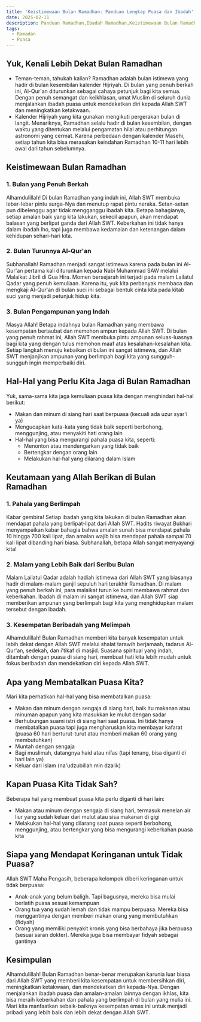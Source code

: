```yaml
---
title: 'Keistimewaan Bulan Ramadhan: Panduan Lengkap Puasa dan Ibadah'
date: 2025-02-11
description: Panduan Ramadhan,Ibadah Ramadhan,Keistimewaan Bulan Ramadhan
tags:
  - Ramadan
  - Puasa
---
```


## Yuk, Kenali Lebih Dekat Bulan Ramadhan

- Teman-teman, tahukah kalian? Ramadhan adalah bulan istimewa yang hadir di bulan kesembilan kalender Hijriyah. Di bulan yang penuh berkah ini, Al-Qur'an diturunkan sebagai cahaya petunjuk bagi kita semua. Dengan penuh semangat dan keikhlasan, umat Muslim di seluruh dunia menjalankan ibadah puasa untuk mendekatkan diri kepada Allah SWT dan meningkatkan ketakwaan.
- Kalender Hijriyah yang kita gunakan mengikuti pergerakan bulan di langit. Menariknya, Ramadhan selalu hadir di bulan kesembilan, dengan waktu yang ditentukan melalui pengamatan hilal atau perhitungan astronomi yang cermat. Karena perbedaan dengan kalender Masehi, setiap tahun kita bisa merasakan keindahan Ramadhan 10-11 hari lebih awal dari tahun sebelumnya.

## Keistimewaan Bulan Ramadhan

### 1. Bulan yang Penuh Berkah

Alhamdulillah! Di bulan Ramadhan yang indah ini, Allah SWT membuka lebar-lebar pintu surga-Nya dan menutup rapat pintu neraka. Setan-setan pun dibelenggu agar tidak mengganggu ibadah kita. Betapa bahagianya, setiap amalan baik yang kita lakukan, sekecil apapun, akan mendapat balasan yang berlipat ganda dari Allah SWT. Keberkahan ini tidak hanya dalam ibadah lho, tapi juga membawa kedamaian dan ketenangan dalam kehidupan sehari-hari kita.

### 2. Bulan Turunnya Al-Qur'an

Subhanallah! Ramadhan menjadi sangat istimewa karena pada bulan ini Al-Qur'an pertama kali diturunkan kepada Nabi Muhammad SAW melalui Malaikat Jibril di Gua Hira. Momen bersejarah ini terjadi pada malam Lailatul Qadar yang penuh kemuliaan. Karena itu, yuk kita perbanyak membaca dan mengkaji Al-Qur'an di bulan suci ini sebagai bentuk cinta kita pada kitab suci yang menjadi petunjuk hidup kita.

### 3. Bulan Pengampunan yang Indah

Masya Allah! Betapa indahnya bulan Ramadhan yang membawa kesempatan bertaubat dan memohon ampun kepada Allah SWT. Di bulan yang penuh rahmat ini, Allah SWT membuka pintu ampunan seluas-luasnya bagi kita yang dengan tulus memohon maaf atas kesalahan-kesalahan kita. Setiap langkah menuju kebaikan di bulan ini sangat istimewa, dan Allah SWT menjanjikan ampunan yang berlimpah bagi kita yang sungguh-sungguh ingin memperbaiki diri.

## Hal-Hal yang Perlu Kita Jaga di Bulan Ramadhan

Yuk, sama-sama kita jaga kemuliaan puasa kita dengan menghindari hal-hal berikut:

- Makan dan minum di siang hari saat berpuasa (kecuali ada uzur syar'i ya)
- Mengucapkan kata-kata yang tidak baik seperti berbohong, menggunjing, atau menyakiti hati orang lain
- Hal-hal yang bisa mengurangi pahala puasa kita, seperti:
  - Menonton atau mendengarkan yang tidak baik
  - Bertengkar dengan orang lain
  - Melakukan hal-hal yang dilarang dalam Islam

## Keutamaan yang Allah Berikan di Bulan Ramadhan

### 1. Pahala yang Berlimpah

Kabar gembira! Setiap ibadah yang kita lakukan di bulan Ramadhan akan mendapat pahala yang berlipat-lipat dari Allah SWT. Hadits riwayat Bukhari menyampaikan kabar bahagia bahwa amalan sunah bisa mendapat pahala 10 hingga 700 kali lipat, dan amalan wajib bisa mendapat pahala sampai 70 kali lipat dibanding hari biasa. Subhanallah, betapa Allah sangat menyayangi kita!

### 2. Malam yang Lebih Baik dari Seribu Bulan

Malam Lailatul Qadar adalah hadiah istimewa dari Allah SWT yang biasanya hadir di malam-malam ganjil sepuluh hari terakhir Ramadhan. Di malam yang penuh berkah ini, para malaikat turun ke bumi membawa rahmat dan keberkahan. Ibadah di malam ini sangat istimewa, dan Allah SWT siap memberikan ampunan yang berlimpah bagi kita yang menghidupkan malam tersebut dengan ibadah.

### 3. Kesempatan Beribadah yang Melimpah

Alhamdulillah! Bulan Ramadhan memberi kita banyak kesempatan untuk lebih dekat dengan Allah SWT melalui shalat tarawih berjamaah, tadarus Al-Qur'an, sedekah, dan i'tikaf di masjid. Suasana spiritual yang indah, ditambah dengan puasa di siang hari, membuat hati kita lebih mudah untuk fokus beribadah dan mendekatkan diri kepada Allah SWT.

## Apa yang Membatalkan Puasa Kita?

Mari kita perhatikan hal-hal yang bisa membatalkan puasa:

- Makan dan minum dengan sengaja di siang hari, baik itu makanan atau minuman apapun yang kita masukkan ke mulut dengan sadar
- Berhubungan suami istri di siang hari saat puasa. Ini tidak hanya membatalkan puasa tapi juga mengharuskan kita membayar kafarat (puasa 60 hari berturut-turut atau memberi makan 60 orang yang membutuhkan)
- Muntah dengan sengaja
- Bagi muslimah, datangnya haid atau nifas (tapi tenang, bisa diganti di hari lain ya)
- Keluar dari Islam (na'udzubillah min dzalik)

## Kapan Puasa Kita Tidak Sah?

Beberapa hal yang membuat puasa kita perlu diganti di hari lain:

- Makan atau minum dengan sengaja di siang hari, termasuk menelan air liur yang sudah keluar dari mulut atau sisa makanan di gigi
- Melakukan hal-hal yang dilarang saat puasa seperti berbohong, menggunjing, atau bertengkar yang bisa mengurangi keberkahan puasa kita

## Siapa yang Mendapat Keringanan untuk Tidak Puasa?

Allah SWT Maha Pengasih, beberapa kelompok diberi keringanan untuk tidak berpuasa:

- Anak-anak yang belum baligh. Tapi bagusnya, mereka bisa mulai berlatih puasa sesuai kemampuan
- Orang tua yang sudah lemah dan tidak mampu berpuasa. Mereka bisa menggantinya dengan memberi makan orang yang membutuhkan (fidyah)
- Orang yang memiliki penyakit kronis yang bisa berbahaya jika berpuasa (sesuai saran dokter). Mereka juga bisa membayar fidyah sebagai gantinya

## Kesimpulan

Alhamdulillah! Bulan Ramadhan benar-benar merupakan karunia luar biasa dari Allah SWT yang memberi kita kesempatan untuk membersihkan diri, meningkatkan ketakwaan, dan mendekatkan diri kepada-Nya. Dengan menjalankan ibadah puasa dan amalan-amalan lainnya dengan ikhlas, kita bisa meraih keberkahan dan pahala yang berlimpah di bulan yang mulia ini. Mari kita manfaatkan sebaik-baiknya kesempatan emas ini untuk menjadi pribadi yang lebih baik dan lebih dekat dengan Allah SWT.
